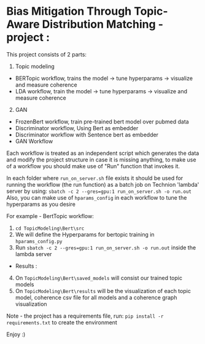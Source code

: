 # Bias Mitigation Through Topic-Aware Distribution Matching - project :

This project consists of 2 parts:
1. Topic modeling
  * BERTopic workflow, trains the model -> tune hyperparams -> visualize and measure coherence
  * LDA workflow, train the model -> tune hyperparams -> visualize and measure coherence
 
 2. GAN 
  * FrozenBert workflow, train pre-trained bert model over pubmed data
  * Discriminator workflow, Using Bert as embedder
  * Discriminator workflow with Sentence bert as embedder 
  * GAN Workflow
  

Each workflow is treated as an independent script which generates the data and modify the project structure in case
it is missing anything, to make use of a workflow you should make use of "Run" function that invokes it.

In each folder where `run_on_server.sh` file exists  it should be used for running the workflow (the run function) as a batch job on Technion 'lambda' server by using:
`sbatch -c 2 --gres=gpu:1 run_on_server.sh -o run.out`
Also, you can make use of `hparams_config` in each workflow to tune the hyperparams as you desire

For example - BertTopic workflow:
1. `cd TopicModeling\Bert\src`
2. We will define the Hyperparams for bertopic training in `hparams_config.py` 
3. Run `sbatch -c 2 --gres=gpu:1 run_on_server.sh -o run.out` inside the lambda server
* Results :
4. On `TopicModeling\Bert\saved_models` will consist our trained topic models
5. On `TopicModeling\Bert\results` will be the visualization of each topic model, coherence csv file for all models and a coherence graph visualization

Note - the project has a requirements file, run: `pip install -r requirements.txt` to create the environment

Enjoy :)
